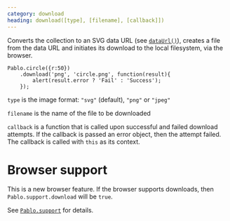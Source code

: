 ```yaml
---
category: download
heading: download([type], [filename], [callback]])
---
```


Converts the collection to an SVG data URL (see [`dataUrl()`](/api/dataUrl/)), creates a file from the data URL and initiates its download to the local filesystem, via the browser.

    Pablo.circle({r:50})
        .download('png', 'circle.png', function(result){
            alert(result.error ? 'Fail' : 'Success');
        });


`type` is the image format: `"svg"` (default), `"png"` or `"jpeg"`

`filename` is the name of the file to be downloaded

`callback` is a function that is called upon successful and failed download attempts. If the callback is passed an error object, then the attempt failed. The callback is called with `this` as its context.


# Browser support

This is a new browser feature. If the browser supports downloads, then `Pablo.support.download` will be `true`.

See [`Pablo.support`](/api/Pablo.support/) for details.


